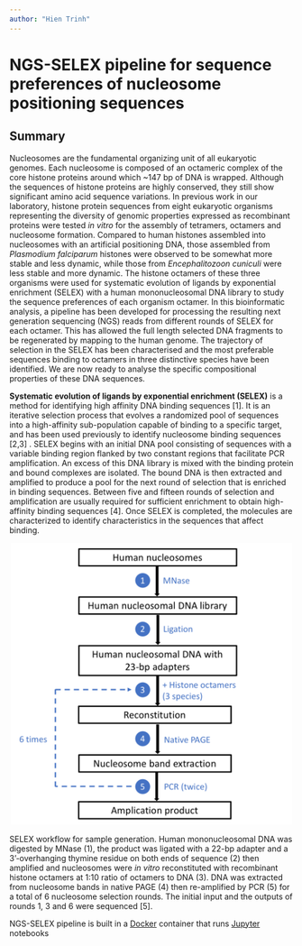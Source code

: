 ```yaml
---
author: "Hien Trinh"
---
```

# NGS-SELEX pipeline for sequence preferences of nucleosome positioning sequences

## Summary
 
Nucleosomes are the fundamental organizing unit of all eukaryotic genomes. Each nucleosome is composed of an octameric complex of the core histone proteins around which ~147 bp of DNA is wrapped. Although the sequences of histone proteins are highly conserved, they still show significant amino acid sequence variations. In previous work in our laboratory, histone protein sequences from eight eukaryotic organisms representing the diversity of genomic properties expressed as recombinant proteins were tested <em>in vitro</em> for the assembly of tetramers, octamers and nucleosome formation. Compared to human histones assembled into nucleosomes with an artificial positioning DNA, those assembled from <em>Plasmodium falciparum</em> histones were observed to be somewhat more stable and less dynamic, while those from <em>Encephalitozoon cuniculi</em> were less stable and more dynamic. The histone octamers of these three organisms were used for systematic evolution of ligands by exponential enrichment (SELEX) with a human mononucleosomal DNA library to study the sequence preferences of each organism octamer. In this bioinformatic analysis, a pipeline has been developed for processing the resulting next generation sequencing (NGS) reads from different rounds of SELEX for each octamer. This has allowed the full length selected DNA fragments to be regenerated by mapping to the human genome. The trajectory of selection in the SELEX has been characterised and the most preferable sequences binding to octamers in three distinctive species have been identified. We are now ready to analyse the specific compositional properties of these DNA sequences. 

**Systematic evolution of ligands by exponential enrichment (SELEX)** is a method for identifying high affinity DNA binding sequences [1]. It is an iterative selection process that evolves a randomized pool of sequences into a high-affinity sub-population capable of binding to a specific target, and has been used previously to identify nucleosome binding sequences [2,3] .
SELEX begins with an initial DNA pool consisting of sequences with a variable binding region flanked by two constant regions that facilitate PCR amplification. An excess of this DNA library is mixed with the binding protein and bound complexes are isolated. The bound DNA is then extracted and amplified to produce a pool for the next round of selection that is enriched in binding sequences. Between five and fifteen rounds of selection and amplification are usually required for sufficient enrichment to obtain high-affinity binding sequences [4]. Once SELEX is completed, the molecules are characterized to identify characteristics in the sequences that affect binding.
<p align="center">
  <img src="https://github.com/hientrinh93/SELEX/blob/master/workflow.png" width="500" height="500" />
</p>

SELEX workflow for sample generation. Human mononucleosomal DNA was digested by MNase (1), the product was ligated with a 22-bp adapter and a 3’-overhanging thymine residue on both ends of sequence (2) then amplified and nucleosomes were <em>in vitro</em> reconstituted with recombinant histone octamers at 1:10 ratio of octamers to DNA (3). DNA was extracted from nucleosome bands in native PAGE (4) then re-amplified by PCR (5) for a total of 6 nucleosome selection rounds. The initial input and the outputs of rounds 1, 3 and 6 were sequenced [5].

NGS-SELEX pipeline is built in a [Docker](https://www.docker.com) container that runs [Jupyter](https://jupyter.org) notebooks





